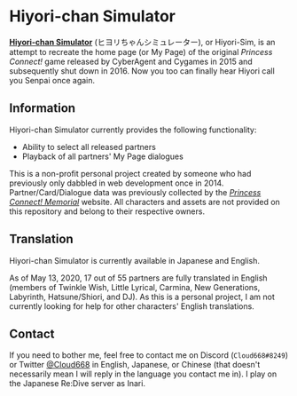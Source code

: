 # Hiyori-chan Simulator
[__Hiyori-chan Simulator__](https://hiyori.club) (ヒヨリちゃんシミュレーター), or Hiyori-Sim, is an attempt to recreate the home page (or My Page) of the original _Princess Connect!_ game released by CyberAgent and Cygames in 2015 and subsequently shut down in 2016. Now you too can finally hear Hiyori call you Senpai once again.

## Information
Hiyori-chan Simulator currently provides the following functionality:
* Ability to select all released partners
* Playback of all partners' My Page dialogues

This is a non-profit personal project created by someone who had previously only dabbled in web development once in 2014. Partner/Card/Dialogue data was previously collected by the [_Princess Connect! Memorial_](http://pricone.nekonikoban.org) website. All characters and assets are not provided on this repository and belong to their respective owners.

## Translation
Hiyori-chan Simulator is currently available in Japanese and English.

As of May 13, 2020, 17 out of 55 partners are fully translated in English (members of Twinkle Wish, Little Lyrical, Carmina, New Generations, Labyrinth, Hatsune/Shiori, and DJ). As this is a personal project, I am not currently looking for help for other characters' English translations.

## Contact
If you need to bother me, feel free to contact me on Discord (`Cloud668#8249`) or Twitter [@Cloud668](https://twitter.com/cloud668) in English, Japanese, or Chinese (that doesn't necessarily mean I will reply in the language you contact me in). I play on the Japanese Re:Dive server as Inari.
